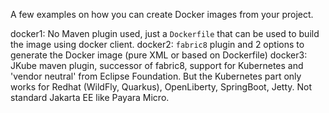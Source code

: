 A few examples on how you can create Docker images from your project.

docker1: No Maven plugin used, just a `Dockerfile` that can be used to build the image using docker client.
docker2: `fabric8` plugin and 2 options to generate the Docker image (pure XML or based on Dockerfile)
docker3: JKube maven plugin, successor of fabric8, support for Kubernetes and 'vendor neutral' from Eclipse Foundation. But the Kubernetes part only works for Redhat (WildFly, Quarkus), OpenLiberty,  SpringBoot, Jetty. Not standard Jakarta EE like Payara Micro.
